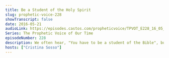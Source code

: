 ```yaml
---
title: Be a Student of the Holy Spirit
slug: prophetic-voice-228
showTranscript: false
date: 2016-05-21
audioLink: https://episodes.castos.com/propheticvoice/TPVOT_E228_16_05_21-22_Be_a_Student_of_the_Holy_Spirit.mp3
Series: The Prophetic Voice of Our Time
episodeNumber: 228
description: We often hear, "You have to be a student of the Bible", but have we missed the mark? Let's go to the Author and ask. Be a student of the Holy Spirit.
hosts: ["Cristina Sosso"]
---
```

